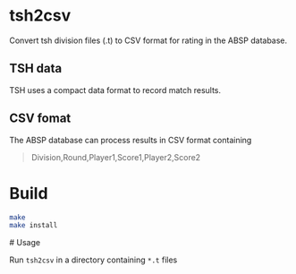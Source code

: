 # tsh2csv

Convert tsh division files (.t) to CSV format for rating in the ABSP database.

## TSH data

TSH uses a compact data format to record match results. 

## CSV fomat

The ABSP database can process results in CSV format containing

> Division,Round,Player1,Score1,Player2,Score2

# Build

```bash
make
make install
```

# Usage

Run `tsh2csv` in a directory containing `*.t` files




